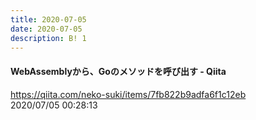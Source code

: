 ```yaml
---
title: 2020-07-05
date: 2020-07-05
description: B! 1
---
```


#### WebAssemblyから、Goのメソッドを呼び出す - Qiita
https://qiita.com/neko-suki/items/7fb822b9adfa6f1c12eb<br>
2020/07/05 00:28:13<br>



